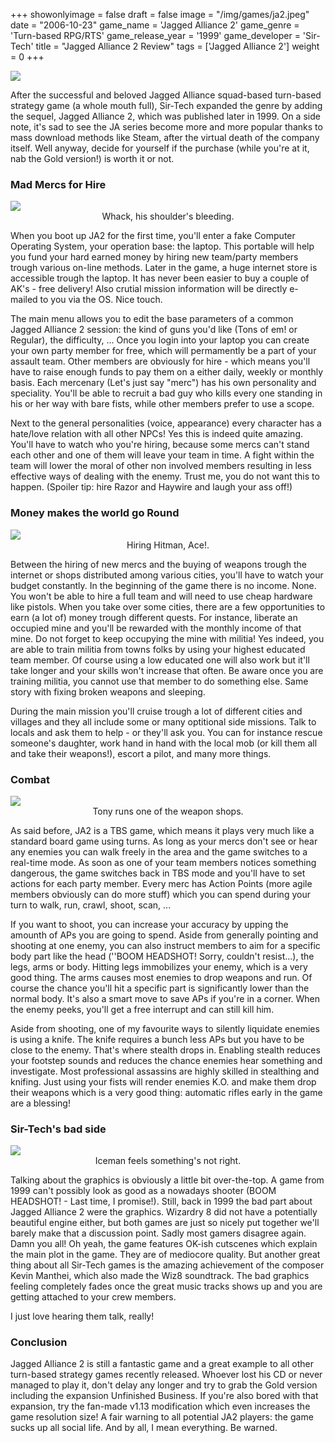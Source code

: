 +++
showonlyimage = false
draft = false
image = "/img/games/ja2.jpeg"
date = "2006-10-23"
game_name = 'Jagged Alliance 2'
game_genre = 'Turn-based RPG/RTS'
game_release_year = '1999'
game_developer = 'Sir-Tech'
title = "Jagged Alliance 2 Review"
tags = ['Jagged Alliance 2']
weight = 0
+++

<img src="/img/Guides/JaggedAlliance2.jpg">

After the successful and beloved Jagged Alliance squad-based turn-based strategy game (a whole mouth full), Sir-Tech expanded the genre by adding the sequel, Jagged Alliance 2, which was published later in 1999. On a side note, it's sad to see the JA series become more and more popular thanks to mass download methods like Steam, after the virtual death of the company itself. Well anyway, decide for yourself if the purchase (while you're at it, nab the Gold version!) is worth it or not.

### Mad Mercs for Hire

<img src="/img/games/JaggedAlliance2/screens/1.jpg">
<center>Whack, his shoulder's bleeding.</center>

When you boot up JA2 for the first time, you'll enter a fake Computer Operating System, your operation base: the laptop. This portable will help you fund your hard earned money by hiring new team/party members trough various on-line methods. Later in the game, a huge internet store is accessible trough the laptop. It has never been easier to buy a couple of AK's - free delivery! Also crutial mission information will be directly e-mailed to you via the OS. Nice touch.

The main menu allows you to edit the base parameters of a common Jagged Alliance 2 session: the kind of guns you'd like (Tons of em! or Regular), the difficulty, ... Once you login into your laptop you can create your own party member for free, which will permamently be a part of your assault team. Other members are obviously for hire - which means you'll have to raise enough funds to pay them on a either daily, weekly or monthly basis. Each mercenary (Let's just say "merc") has his own personality and speciality. You'll be able to recruit a bad guy who kills every one standing in his or her way with bare fists, while other members prefer to use a scope. 

Next to the general personalities (voice, appearance) every character has a hate/love relation with all other NPCs! Yes this is indeed quite amazing. You'll have to watch who you're hiring, because some mercs can't stand each other and one of them will leave your team in time. A fight within the team will lower the moral of other non involved members resulting in less effective ways of dealing with the enemy. Trust me, you do not want this to happen. (Spoiler tip: hire Razor and Haywire and laugh your ass off!)

### Money makes the world go Round

<img src="/img/games/JaggedAlliance2/screens/2.jpg">
<center>Hiring Hitman, Ace!.</center>

Between the hiring of new mercs and the buying of weapons trough the internet or shops distributed among various cities, you'll have to watch your budget constantly. In the beginning of the game there is no income. None. You won't be able to hire a full team and will need to use cheap hardware like pistols. When you take over some cities, there are a few opportunities to earn (a lot of) money trough different quests. For instance, liberate an occupied mine and you'll be rewarded with the monthly income of that mine. Do not forget to keep occupying the mine with militia! Yes indeed, you are able to train militia from towns folks by using your highest educated team member. Of course using a low educated one will also work but it'll take longer and your skills won't increase that often. Be aware once you are training militia, you cannot use that member to do something else. Same story with fixing broken weapons and sleeping.

During the main mission you'll cruise trough a lot of different cities and villages and they all include some or many optitional side missions. Talk to locals and ask them to help - or they'll ask you. You can for instance rescue someone's daughter, work hand in hand with the local mob (or kill them all and take their weapons!), escort a pilot, and many more things.

### Combat

<img src="/img/games/JaggedAlliance2/screens/3.jpg">
<center>Tony runs one of the weapon shops.</center>


As said before, JA2 is a TBS game, which means it plays very much like a standard board game using turns. As long as your mercs don't see or hear any enemies you can walk freely in the area and the game switches to a real-time mode. As soon as one of your team members notices something dangerous, the game switches back in TBS mode and you'll have to set actions for each party member. Every merc has Action Points (more agile members obviously can do more stuff) which you can spend during your turn to walk, run, crawl, shoot, scan, ...

If you want to shoot, you can increase your accuracy by upping the amounth of APs you are going to spend. Aside from generally pointing and shooting at one enemy, you can also instruct members to aim for a specific body part like the head (''BOOM HEADSHOT! Sorry, couldn't resist...), the legs, arms or body. Hitting legs immobilizes your enemy, which is a very good thing. The arms causes most enemies to drop weapons and run. Of course the chance you'll hit a specific part is significantly lower than the normal body. It's also a smart move to save APs if you're in a corner. When the enemy peeks, you'll get a free interrupt and can still kill him.

Aside from shooting, one of my favourite ways to silently liquidate enemies is using a knife. The knife requires a bunch less APs but you have to be close to the enemy. That's where stealth drops in. Enabling stealth reduces your footstep sounds and reduces the chance enemies hear something and investigate. Most professional assassins are highly skilled in stealthing and knifing. Just using your fists will render enemies K.O. and make them drop their weapons which is a very good thing: automatic rifles early in the game are a blessing!

### Sir-Tech's bad side

<img src="/img/games/JaggedAlliance2/screens/4.jpg">
<center>Iceman feels something's not right.</center>

Talking about the graphics is obviously a little bit over-the-top. A game from 1999 can't possibly look as good as a nowadays shooter (BOOM HEADSHOT! - Last time, I promise!). Still, back in 1999 the bad part about Jagged Alliance 2 were the graphics. Wizardry 8 did not have a potentially beautiful engine either, but both games are just so nicely put together we'll barely make that a discussion point. Sadly most gamers disagree again. Damn you all! Oh yeah, the game features OK-ish cutscenes which explain the main plot in the game. They are of mediocore quality. But another great thing about all Sir-Tech games is the amazing achievement of the composer Kevin Manthei, which also made the Wiz8 soundtrack. The bad graphics feeling completely fades once the great music tracks shows up and you are getting attached to your crew members. 

I just love hearing them talk, really!

### Conclusion

Jagged Alliance 2 is still a fantastic game and a great example to all other turn-based strategy games recently released. Whoever lost his CD or never managed to play it, don't delay any longer and try to grab the Gold version including the expansion Unfinished Business. If you're also bored with that expansion, try the fan-made v1.13 modification which even increases the game resolution size! A fair warning to all potential JA2 players: the game sucks up all social life. And by all, I mean everything. Be warned.